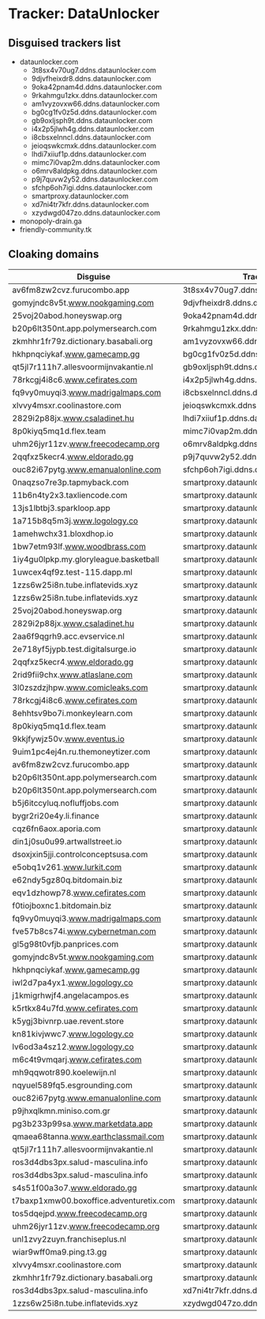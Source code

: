 # Tracker: DataUnlocker

## Disguised trackers list

* dataunlocker.com
    * 3t8sx4v70ug7.ddns.dataunlocker.com
    * 9djvfheixdr8.ddns.dataunlocker.com
    * 9oka42pnam4d.ddns.dataunlocker.com
    * 9rkahmgu1zkx.ddns.dataunlocker.com
    * am1vyzovxw66.ddns.dataunlocker.com
    * bg0cg1fv0z5d.ddns.dataunlocker.com
    * gb9oxljsph9t.ddns.dataunlocker.com
    * i4x2p5jlwh4g.ddns.dataunlocker.com
    * i8cbsxelnncl.ddns.dataunlocker.com
    * jeioqswkcmxk.ddns.dataunlocker.com
    * lhdi7xiiuf1p.ddns.dataunlocker.com
    * mimc7i0vap2m.ddns.dataunlocker.com
    * o6mrv8aldpkg.ddns.dataunlocker.com
    * p9j7quvw2y52.ddns.dataunlocker.com
    * sfchp6oh7igi.ddns.dataunlocker.com
    * smartproxy.dataunlocker.com
    * xd7ni4tr7kfr.ddns.dataunlocker.com
    * xzydwgd047zo.ddns.dataunlocker.com
* monopoly-drain.ga
* friendly-community.tk

## Cloaking domains

| Disguise | Tracker |
| ---- | ---- |
| av6fm8zw2cvz.furucombo.app | 3t8sx4v70ug7.ddns.dataunlocker.com |
| gomyjndc8v5t.www.nookgaming.com | 9djvfheixdr8.ddns.dataunlocker.com |
| 25voj20abod.honeyswap.org | 9oka42pnam4d.ddns.dataunlocker.com |
| b20p6lt350nt.app.polymersearch.com | 9rkahmgu1zkx.ddns.dataunlocker.com |
| zkmhhr1fr79z.dictionary.basabali.org | am1vyzovxw66.ddns.dataunlocker.com |
| hkhpnqciykaf.www.gamecamp.gg | bg0cg1fv0z5d.ddns.dataunlocker.com |
| qt5jl7r111h7.allesvoormijnvakantie.nl | gb9oxljsph9t.ddns.dataunlocker.com |
| 78rkcgj4i8c6.www.cefirates.com | i4x2p5jlwh4g.ddns.dataunlocker.com |
| fq9vy0muyqi3.www.madrigalmaps.com | i8cbsxelnncl.ddns.dataunlocker.com |
| xlvvy4msxr.coolinastore.com | jeioqswkcmxk.ddns.dataunlocker.com |
| 2829i2p88jx.www.csaladinet.hu | lhdi7xiiuf1p.ddns.dataunlocker.com |
| 8p0kiyq5mq1d.flex.team | mimc7i0vap2m.ddns.dataunlocker.com |
| uhm26jyr11zv.www.freecodecamp.org | o6mrv8aldpkg.ddns.dataunlocker.com |
| 2qqfxz5kecr4.www.eldorado.gg | p9j7quvw2y52.ddns.dataunlocker.com |
| ouc82i67pytg.www.emanualonline.com | sfchp6oh7igi.ddns.dataunlocker.com |
| 0naqzso7re3p.tapmyback.com | smartproxy.dataunlocker.com |
| 11b6n4ty2x3.taxliencode.com | smartproxy.dataunlocker.com |
| 13js1lbtbj3.sparkloop.app | smartproxy.dataunlocker.com |
| 1a715b8q5m3j.www.logology.co | smartproxy.dataunlocker.com |
| 1amehwchx31.bloxdhop.io | smartproxy.dataunlocker.com |
| 1bw7etm93lf.www.woodbrass.com | smartproxy.dataunlocker.com |
| 1iy4gu0lpkp.my.gloryleague.basketball | smartproxy.dataunlocker.com |
| 1uwcex4qf9z.test-115.dapp.ml | smartproxy.dataunlocker.com |
| 1zzs6w25i8n.tube.inflatevids.xyz | smartproxy.dataunlocker.com |
| 1zzs6w25i8n.tube.inflatevids.xyz | smartproxy.dataunlocker.com |
| 25voj20abod.honeyswap.org | smartproxy.dataunlocker.com |
| 2829i2p88jx.www.csaladinet.hu | smartproxy.dataunlocker.com |
| 2aa6f9qgrh9.acc.evservice.nl | smartproxy.dataunlocker.com |
| 2e718yf5jypb.test.digitalsurge.io | smartproxy.dataunlocker.com |
| 2qqfxz5kecr4.www.eldorado.gg | smartproxy.dataunlocker.com |
| 2rid9fii9chx.www.atlaslane.com | smartproxy.dataunlocker.com |
| 3l0zszdzjhpw.www.comicleaks.com | smartproxy.dataunlocker.com |
| 78rkcgj4i8c6.www.cefirates.com | smartproxy.dataunlocker.com |
| 8ehhtsv9bo7i.monkeylearn.com | smartproxy.dataunlocker.com |
| 8p0kiyq5mq1d.flex.team | smartproxy.dataunlocker.com |
| 9kkjfywjz50v.www.eventus.io | smartproxy.dataunlocker.com |
| 9uim1pc4ej4n.ru.themoneytizer.com | smartproxy.dataunlocker.com |
| av6fm8zw2cvz.furucombo.app | smartproxy.dataunlocker.com |
| b20p6lt350nt.app.polymersearch.com | smartproxy.dataunlocker.com |
| b20p6lt350nt.app.polymersearch.com | smartproxy.dataunlocker.com |
| b5j6itccyluq.nofluffjobs.com | smartproxy.dataunlocker.com |
| bygr2ri20e4y.li.finance | smartproxy.dataunlocker.com |
| cqz6fn6aox.aporia.com | smartproxy.dataunlocker.com |
| din1j0su0u99.artwallstreet.io | smartproxy.dataunlocker.com |
| dsoxjxin5jji.controlconceptsusa.com | smartproxy.dataunlocker.com |
| e5obq1v261.www.lurkit.com | smartproxy.dataunlocker.com |
| e62ndy5gz80q.bitdomain.biz | smartproxy.dataunlocker.com |
| eqv1dzhowp78.www.cefirates.com | smartproxy.dataunlocker.com |
| f0tiojboxnc1.bitdomain.biz | smartproxy.dataunlocker.com |
| fq9vy0muyqi3.www.madrigalmaps.com | smartproxy.dataunlocker.com |
| fve57b8cs74i.www.cybernetman.com | smartproxy.dataunlocker.com |
| gl5g98t0vfjb.panprices.com | smartproxy.dataunlocker.com |
| gomyjndc8v5t.www.nookgaming.com | smartproxy.dataunlocker.com |
| hkhpnqciykaf.www.gamecamp.gg | smartproxy.dataunlocker.com |
| iwl2d7pa4yx1.www.logology.co | smartproxy.dataunlocker.com |
| j1kmigrhwjf4.angelacampos.es | smartproxy.dataunlocker.com |
| k5rtkx84u7fd.www.cefirates.com | smartproxy.dataunlocker.com |
| k5ygj3bivnrp.uae.revent.store | smartproxy.dataunlocker.com |
| kn81kivjwwc7.www.logology.co | smartproxy.dataunlocker.com |
| lv6od3a4sz12.www.logology.co | smartproxy.dataunlocker.com |
| m6c4t9vmqarj.www.cefirates.com | smartproxy.dataunlocker.com |
| mh9qqwotr890.koelewijn.nl | smartproxy.dataunlocker.com |
| nqyuel589fq5.esgrounding.com | smartproxy.dataunlocker.com |
| ouc82i67pytg.www.emanualonline.com | smartproxy.dataunlocker.com |
| p9jhxqlkmn.miniso.com.gr | smartproxy.dataunlocker.com |
| pg3b233p99sa.www.marketdata.app | smartproxy.dataunlocker.com |
| qmaea68tanna.www.earthclassmail.com | smartproxy.dataunlocker.com |
| qt5jl7r111h7.allesvoormijnvakantie.nl | smartproxy.dataunlocker.com |
| ros3d4dbs3px.salud-masculina.info | smartproxy.dataunlocker.com |
| ros3d4dbs3px.salud-masculina.info | smartproxy.dataunlocker.com |
| s4s51f00a3o7.www.eldorado.gg | smartproxy.dataunlocker.com |
| t7baxp1xmw00.boxoffice.adventuretix.com | smartproxy.dataunlocker.com |
| tos5dqejpd.www.freecodecamp.org | smartproxy.dataunlocker.com |
| uhm26jyr11zv.www.freecodecamp.org | smartproxy.dataunlocker.com |
| unl1zvy2zuyn.franchiseplus.nl | smartproxy.dataunlocker.com |
| wiar9wff0ma9.ping.t3.gg | smartproxy.dataunlocker.com |
| xlvvy4msxr.coolinastore.com | smartproxy.dataunlocker.com |
| zkmhhr1fr79z.dictionary.basabali.org | smartproxy.dataunlocker.com |
| ros3d4dbs3px.salud-masculina.info | xd7ni4tr7kfr.ddns.dataunlocker.com |
| 1zzs6w25i8n.tube.inflatevids.xyz | xzydwgd047zo.ddns.dataunlocker.com |
